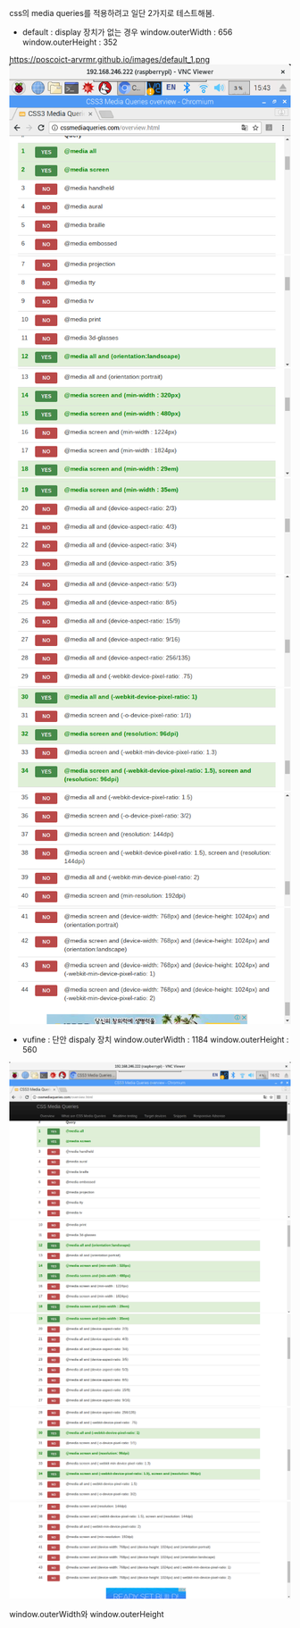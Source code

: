 
css의 media queries를 적용하려고 일단 2가지로 테스트해봄. 

* default : display 장치가 없는 경우 
window.outerWidth : 656
window.outerHeight : 352

https://poscoict-arvrmr.github.io/images/default_1.png
![Image](../images/default_1.png)
![Image](../images/default_2.png)
![Image](../images/default_3.png)
![Image](../images/default_4.png)
![Image](../images/default_5.png)
![Image](../images/default_6.png)
![Image](../images/default_7.png)
![Image](../images/default_8.png)

* vufine : 단안 dispaly 장치
window.outerWidth : 1184
window.outerHeight : 560

![Image](../images/vufine_1.png)
![Image](../images/vufine_2.png)
![Image](../images/vufine_3.png)
![Image](../images/vufine_4.png)
![Image](../images/vufine_5.png)



window.outerWidth와 window.outerHeight